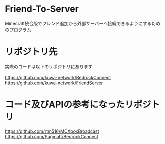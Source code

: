 # Friend-To-Server
Minecraft統合版でフレンド追加から外部サーバーへ接続できるようにするためのプログラム

# リポジトリ先
実際のコードは以下のリポジトリにあります<br>
<br>
https://github.com/kuwa-network/BedrockConnect
https://github.com/kuwa-network/FriendServer
<br>

# コード及びAPIの参考になったリポジトリ
https://github.com/rtm516/MCXboxBroadcast
https://github.com/Pugmatt/BedrockConnect
